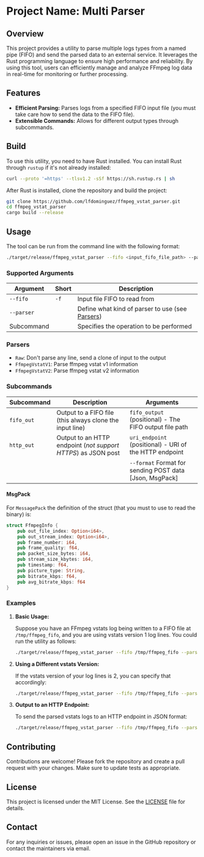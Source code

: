 # Project Name: Multi Parser

## Overview

This project provides a utility to parse multiple logs types from a named pipe (FIFO) and send the parsed data to an external service. It leverages the Rust programming language to ensure high performance and reliability. By using this tool, users can efficiently manage and analyze FFmpeg log data in real-time for monitoring or further processing.

## Features

- **Efficient Parsing:** Parses logs from a specified FIFO input file (you must take care how to send the data to the FIFO file).
- **Extensible Commands:** Allows for different output types through subcommands.

## Build

To use this utility, you need to have Rust installed. You can install Rust through `rustup` if it's not already installed:

```sh
curl --proto '=https' --tlsv1.2 -sSf https://sh.rustup.rs | sh
```

After Rust is installed, clone the repository and build the project:

```sh
git clone https://github.com/lfdominguez/ffmpeg_vstat_parser.git
cd ffmpeg_vstat_parser
cargo build --release
```

## Usage

The tool can be run from the command line with the following format:

```sh
./target/release/ffmpeg_vstat_parser --fifo <input_fifo_file_path> --parser <parser_type> <subcommand>
```

### Supported Arguments

| Argument   | Short | Description                                                 |
|------------|-------|-------------------------------------------------------------|
| `--fifo`   | `-f`  | Input file FIFO to read from                                |
| `--parser` |       | Define what kind of parser to use (see [Parsers](#Parsers)) |
| Subcommand |       | Specifies the operation to be performed                     |

### Parsers

 * `Raw`: Don't parse any line, send a clone of input to the output
 * `FfmpegVstatV1`: Parse ffmpeg vstat v1 information
 * `FfmpegVstatV2`: Parse ffmpeg vstat v2 information

### Subcommands

| Subcommand | Description                                                   | Arguments                                               |
|------------|---------------------------------------------------------------|---------------------------------------------------------|
| `fifo_out` | Output to a FIFO file (this always clone the input line)      | `fifo_output` (positional) - The FIFO output file path  |
| `http_out` | Output to an HTTP endpoint (*not support HTTPS*) as JSON post | `uri_endpoint` (positional) - URI of the HTTP endpoint  |
|            |                                                               | `--format` Format for sending POST data [Json, MsgPack] |

#### MsgPack
For `MessagePack` the definition of the struct (that you must to use to read the binary) is:

```rust
struct FfmpegInfo {
    pub out_file_index: Option<i64>,
    pub out_stream_index: Option<i64>,
    pub frame_number: i64,
    pub frame_quality: f64,
    pub packet_size_bytes: i64,
    pub stream_size_kbytes: i64,
    pub timestamp: f64,
    pub picture_type: String,
    pub bitrate_kbps: f64,
    pub avg_bitrate_kbps: f64
}
```

### Examples

1. **Basic Usage:**

    Suppose you have an FFmpeg vstats log being written to a FIFO file at `/tmp/ffmpeg_fifo`, and you are using vstats version 1 log lines. You could run the utility as follows:

    ```sh
    ./target/release/ffmpeg_vstat_parser --fifo /tmp/ffmpeg_fifo --parser FfmpegVstatV1 fifo_out /tmp/output_fifo
    ```

2. **Using a Different vstats Version:**

    If the vstats version of your log lines is 2, you can specify that accordingly:

    ```sh
    ./target/release/ffmpeg_vstat_parser --fifo /tmp/ffmpeg_fifo --parser FfmpegVstatV2 fifo_out /tmp/output_fifo
    ```

3. **Output to an HTTP Endpoint:**

    To send the parsed vstats logs to an HTTP endpoint in JSON format:

    ```sh
    ./target/release/ffmpeg_vstat_parser --fifo /tmp/ffmpeg_fifo --parser FfmpegVstatV1 http_out http://example.com/endpoint --format Json
    ```

## Contributing

Contributions are welcome! Please fork the repository and create a pull request with your changes. Make sure to update tests as appropriate.

## License

This project is licensed under the MIT License. See the [LICENSE](./LICENSE) file for details.

## Contact

For any inquiries or issues, please open an issue in the GitHub repository or contact the maintainers via email.
